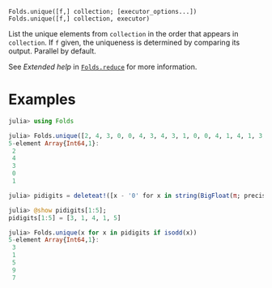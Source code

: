     Folds.unique([f,] collection; [executor_options...])
    Folds.unique([f,] collection, executor)

List the unique elements from `collection` in the order that appears in
`collection`. If `f` given, the uniqueness is determined by comparing its
output. Parallel by default.

See _Extended help_ in [`Folds.reduce`](@ref) for more information.

# Examples

```julia
julia> using Folds

julia> Folds.unique([2, 4, 3, 0, 0, 4, 3, 4, 3, 1, 0, 0, 4, 1, 4, 1, 3, 3, 4, 0])
5-element Array{Int64,1}:
 2
 4
 3
 0
 1

julia> pidigits = deleteat!([x - '0' for x in string(BigFloat(π; precision = 2^20))], 2);

julia> @show pidigits[1:5];
pidigits[1:5] = [3, 1, 4, 1, 5]

julia> Folds.unique(x for x in pidigits if isodd(x))
5-element Array{Int64,1}:
 3
 1
 5
 9
 7
```
